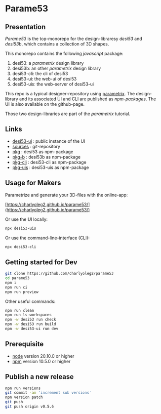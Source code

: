 Parame53
========


Presentation
------------

*Parame53* is the top-monorepo for the design-libraresy *desi53* and *desi53b*, which contains a collection of 3D shapes.

This monorepo contains the following *javascript* package:

1. desi53: a *parametrix* design library
2. desi53b: an other *parametrix* design library
3. desi53-cli: the cli of desi53
4. desi53-ui: the web-ui of desi53
5. desi53-uis: the web-server of desi53-ui


This repo is a typical designer-repository using [parametrix](https://charlyoleg2.github.io/parametrix/).
The design-library and its associated UI and CLI are published as *npm-packages*.
The UI is also available on the github-page.

Those two design-libraries are part of the *parametrix* tutorial.


Links
-----

- [desi53-ui](https://charlyoleg2.github.io/parame53/) : public instance of the UI
- [sources](https://github.com/charlyoleg2/parame53) : git-repository
- [pkg](https://www.npmjs.com/package/desi53) : desi53 as npm-package
- [pkg-b](https://www.npmjs.com/package/desi53b) : desi53b as npm-package
- [pkg-cli](https://www.npmjs.com/package/desi53-cli) : desi53-cli as npm-package
- [pkg-uis](https://www.npmjs.com/package/desi53-uis) : desi53-uis as npm-package


Usage for Makers
----------------

Parametrize and generate your 3D-files with the online-app:

[https://charlyoleg2.github.io/parame53/](https://charlyoleg2.github.io/parame53/)

Or use the UI locally:

```bash
npx desi53-uis
```

Or use the command-line-interface (CLI):

```bash
npx desi53-cli
```

Getting started for Dev
-----------------------

```bash
git clone https://github.com/charlyoleg2/parame53
cd parame53
npm i
npm run ci
npm run preview
```

Other useful commands:
```bash
npm run clean
npm run ls-workspaces
npm -w desi53 run check
npm -w desi53 run build
npm -w desi53-ui run dev
```

Prerequisite
------------

- [node](https://nodejs.org) version 20.10.0 or higher
- [npm](https://docs.npmjs.com/cli/v7/commands/npm) version 10.5.0 or higher


Publish a new release
---------------------

```bash
npm run versions
git commit -am 'increment sub versions'
npm version patch
git push
git push origin v0.5.6
```
